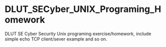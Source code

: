 # DLUT_SECyber_UNIX_Programing_Homework
DLUT SE Cyber Security Unix programing exercise/homework, include simple echo TCP client/sever example and so on.
